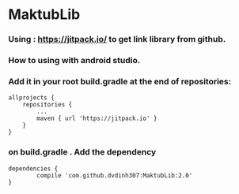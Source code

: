 # MaktubLib
### Using : https://jitpack.io/ to get link library from github.
### How to using with android studio.
### Add it in your root build.gradle at the end of repositories:

	allprojects {
		repositories {
			...
			maven { url 'https://jitpack.io' }
		}
	}
  
  ### on build.gradle .  Add the dependency
  
  	dependencies {
	        compile 'com.github.dvdinh307:MaktubLib:2.0'
	}

  
